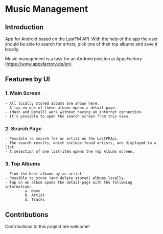# Music Management 

## Introduction

App for Android based on the LastFM API. With the help of the app the user should be able to search for artists, pick one of their top
albums and save it locally.

Music management is a task for an Android position at AppsFactory. (https://www.appsfactory.de/en).

## Features by UI

### 1. **Main Screen**
    - All locally stored albums are shown here.
    - A tap on one of these albums opens a detail-page.
    - (Main and Detail) work without having an internet connection.
    - It's possible to open the search screen from this view.
   
### 2. **Search Page**
    - Possible to search for an artist on the LastFMApi.
    - The search results, which include found artists, are displayed in a list.
    - A selection of one list-item opens the Top Albums screen.
      
### 3. **Top Albums**
    - Find the best albums by an artist
    - Possible to store (and delete stored) albums locally.
    - Tap on an album opens the detail-page with the following information:
             a. Name
             b. Artist
             d. Tracks
             
## Contributions

Contributions to this project are welcome! 
